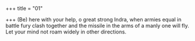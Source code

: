 +++
title = "01"

+++
(Be) here with your help, o great strong Indra, when armies equal in  battle fury clash together
and the missile in the arms of a manly one will fly. Let your mind not  roam widely in other directions.